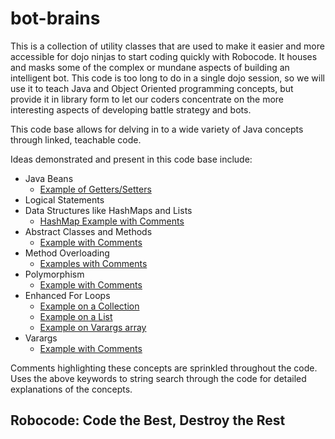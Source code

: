 # bot-brains
This is a collection of utility classes that are used to make it easier and more accessible for dojo ninjas to start
coding quickly with Robocode.  It houses and masks some of the complex or mundane aspects of building an intelligent
bot.  This code is too long to do in a single dojo session, so we will use it to teach Java and Object Oriented programming
concepts, but provide it in library form to let our coders concentrate on the
more interesting aspects of developing battle strategy and bots.

This code base allows for delving in to a wide variety of Java concepts through linked, teachable code.

Ideas demonstrated and present in this code base include:
- Java Beans
    - [Example of Getters/Setters](https://github.com/rvacoderdojo/lessons/blob/master/robocode/java-with-robocode/bot-brains/src/main/java/coderdojo/bots/robobrain/EnemyInfo.java#L121)
- Logical Statements
- Data Structures like HashMaps and Lists
    - [HashMap Example with Comments](https://github.com/rvacoderdojo/lessons/blob/master/robocode/java-with-robocode/bot-brains/src/main/java/coderdojo/bots/robobrain/Brain.java#L18)
- Abstract Classes and Methods
    - [Example with Comments](https://github.com/rvacoderdojo/lessons/blob/master/robocode/java-with-robocode/bot-brains/src/main/java/coderdojo/bots/robobrain/filters/MemoryFilter.java#L20)
- Method Overloading
    - [Examples with Comments](https://github.com/rvacoderdojo/lessons/blob/master/robocode/java-with-robocode/bot-brains/src/main/java/coderdojo/bots/robobrain/Brain.java#L95)
- Polymorphism
    - [Example with Comments](https://github.com/rvacoderdojo/lessons/blob/master/robocode/java-with-robocode/bot-brains/src/main/java/coderdojo/bots/robobrain/Brain.java#L35)
- Enhanced For Loops
    - [Example on a Collection](https://github.com/rvacoderdojo/lessons/blob/master/robocode/java-with-robocode/bot-brains/src/main/java/coderdojo/bots/robobrain/filters/LiveBotFilter.java#L21)
    - [Example on a List](https://github.com/rvacoderdojo/lessons/blob/master/robocode/java-with-robocode/bot-brains/src/main/java/coderdojo/bots/robobrain/Brain.java#L165)
    - [Example on Varargs array](https://github.com/rvacoderdojo/lessons/blob/master/robocode/java-with-robocode/bot-brains/src/main/java/coderdojo/bots/robobrain/Brain.java#L80)
- Varargs
    - [Example with Comments](https://github.com/rvacoderdojo/lessons/blob/master/robocode/java-with-robocode/bot-brains/src/main/java/coderdojo/bots/robobrain/Brain.java#L71)

Comments highlighting these concepts are sprinkled throughout the code. Uses the above
keywords to string search through the code for detailed explanations of the concepts.

## Robocode: Code the Best, Destroy the Rest
